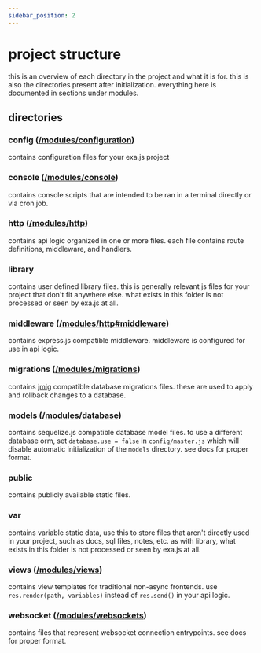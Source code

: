```yaml
---
sidebar_position: 2
---
```


# project structure

this is an overview of each directory in the project and what it is for. this is also the directories present after initialization. everything here is documented in sections under modules.

## directories

### config ([/modules/configuration](/modules/configuration))
contains configuration files for your exa.js project

### console ([/modules/console](/modules/console))
contains console scripts that are intended to be ran in a terminal directly or via cron job.

### http ([/modules/http](/modules/http))
contains api logic organized in one or more files. each file contains route definitions, middleware, and handlers.

### library
contains user defined library files. this is generally relevant js files for your project that don't fit anywhere else. what exists in this folder is not processed or seen by exa.js at all.

### middleware ([/modules/http#middleware](/modules/http#middleware))
contains express.js compatible middleware. middleware is configured for use in api logic.

### migrations ([/modules/migrations](/modules/migrations))
contains [jmig](https://github.com/realtux/jmig) compatible database migrations files. these are used to apply and rollback changes to a database.

### models ([/modules/database](/modules/database))
contains sequelize.js compatible database model files. to use a different database orm, set `database.use = false` in `config/master.js` which will disable automatic initialization of the `models` directory. see docs for proper format.

### public
contains publicly available static files.

### var
contains variable static data, use this to store files that aren't directly used in your project, such as docs, sql files, notes, etc. as with library, what exists in this folder is not processed or seen by exa.js at all.

### views ([/modules/views](/modules/views))
contains view templates for traditional non-async frontends. use `res.render(path, variables)` instead of `res.send()` in your api logic.

### websocket ([/modules/websockets](/modules/websockets))
contains files that represent websocket connection entrypoints. see docs for proper format.
